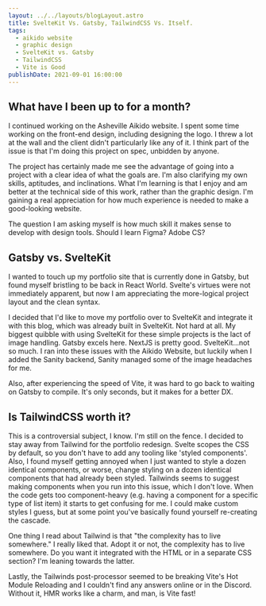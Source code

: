 ```yaml
---
layout: ../../layouts/blogLayout.astro
title: SvelteKit Vs. Gatsby, TailwindCSS Vs. Itself.
tags:
  - aikido website
  - graphic design
  - SvelteKit vs. Gatsby
  - TailwindCSS
  - Vite is Good
publishDate: 2021-09-01 16:00:00
---
```


## What have I been up to for a month?

I continued working on the Asheville Aikido website. I spent some time working on the front-end design, including designing the logo. I threw a lot at the wall and the client didn't particularly like any of it. I think part of the issue is that I'm doing this project on spec, unbidden by anyone.

The project has certainly made me see the advantage of going into a project with a clear idea of what the goals are. I'm also clarifying my own skills, aptitudes, and inclinations. What I'm learning is that I enjoy and am better at the technical side of this work, rather than the graphic design. I'm gaining a real appreciation for how much experience is needed to make a good-looking website.

The question I am asking myself is how much skill it makes sense to develop with design tools. Should I learn Figma? Adobe CS?

## Gatsby vs. SvelteKit

I wanted to touch up my portfolio site that is currently done in Gatsby, but found myself bristling to be back in React World. Svelte's virtues were not immediately apparent, but now I am appreciating the more-logical project layout and the clean syntax.

I decided that I'd like to move my portfolio over to SvelteKit and integrate it with this blog, which was already built in SvelteKit. Not hard at all. My biggest quibble with using SvelteKit for these simple projects is the lact of image handling. Gatsby excels here. NextJS is pretty good. SvelteKit...not so much. I ran into these issues with the Aikido Website, but luckily when I added the Sanity backend, Sanity managed some of the image headaches for me.

Also, after experiencing the speed of Vite, it was hard to go back to waiting on Gatsby to compile. It's only seconds, but it makes for a better DX.

## Is TailwindCSS worth it?

This is a controversial subject, I know. I'm still on the fence. I decided to stay away from Tailwind for the portfolio redesign. Svelte scopes the CSS by default, so you don't have to add any tooling like 'styled components'. Also, I found myself getting annoyed when I just wanted to style a dozen identical components, or worse, change styling on a dozen identical components that had already been styled. Tailwinds seems to suggest making components when you run into this issue, which I don't love. When the code gets too component-heavy (e.g. having a component for a specific type of list item) it starts to get confusing for me. I could make custom styles I guess, but at some point you've basically found yourself re-creating the cascade.

One thing I read about Tailwind is that "the complexity has to live somewhere." I really liked that. Adopt it or not, the complexity has to live somewhere. Do you want it integrated with the HTML or in a separate CSS section? I'm leaning towards the latter.

Lastly, the Tailwinds post-processor seemed to be breaking Vite's Hot Module Reloading and I couldn't find any answers online or in the Discord. Without it, HMR works like a charm, and man, is Vite fast!
